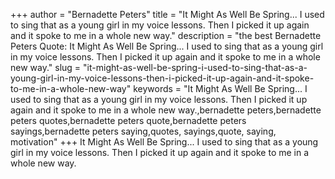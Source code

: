 +++
author = "Bernadette Peters"
title = "It Might As Well Be Spring... I used to sing that as a young girl in my voice lessons. Then I picked it up again and it spoke to me in a whole new way."
description = "the best Bernadette Peters Quote: It Might As Well Be Spring... I used to sing that as a young girl in my voice lessons. Then I picked it up again and it spoke to me in a whole new way."
slug = "it-might-as-well-be-spring-i-used-to-sing-that-as-a-young-girl-in-my-voice-lessons-then-i-picked-it-up-again-and-it-spoke-to-me-in-a-whole-new-way"
keywords = "It Might As Well Be Spring... I used to sing that as a young girl in my voice lessons. Then I picked it up again and it spoke to me in a whole new way.,bernadette peters,bernadette peters quotes,bernadette peters quote,bernadette peters sayings,bernadette peters saying,quotes, sayings,quote, saying, motivation"
+++
It Might As Well Be Spring... I used to sing that as a young girl in my voice lessons. Then I picked it up again and it spoke to me in a whole new way.
